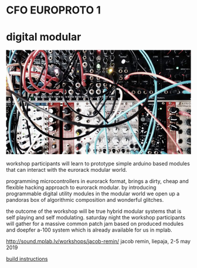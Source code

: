 # CFO EUROPROTO 1
# digital modular

![](modules.png)

workshop participants will learn to prototype simple arduino based modules that can interact with the eurorack modular world. 

programming microcontrollers in eurorack format, brings a dirty, cheap and flexible hacking approach to eurorack modular. by introducing programmable digital utility modules in the modular world we open up a pandoras box of algorithmic composition and wonderful glitches.

the outcome of the workshop will be true hybrid modular systems that is self playing and self modulating. saturday night the workshop participants will gather for a massive common patch jam based on produced modules and doepfer a-100 system which is already available for us in mplab.

http://sound.mplab.lv/workshops/jacob-remin/
jacob remin, liepaja, 2-5 may 2019

[build instructions](https://github.com/jsr606/EUROPROTO/tree/master/SoundDays_MPlab/build_instructions)